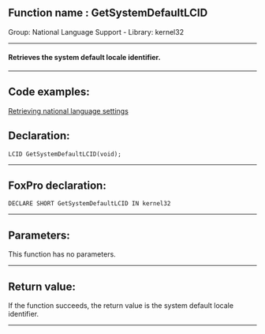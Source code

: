 
## Function name : GetSystemDefaultLCID
Group: National Language Support - Library: kernel32    
***  


#### Retrieves the system default locale identifier.
***  


## Code examples:
[Retrieving national language settings](../../samples/sample_077.md)  

## Declaration:
```foxpro  
LCID GetSystemDefaultLCID(void);  
```  
***  


## FoxPro declaration:
```foxpro  
DECLARE SHORT GetSystemDefaultLCID IN kernel32  
```  
***  


## Parameters:
This function has no parameters.  
***  


## Return value:
If the function succeeds, the return value is the system default locale identifier.  
***  

